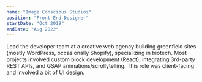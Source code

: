 ```yaml
---
name: "Image Conscious Studios"
position: "Front-End Designer"
startDate: "Oct 2019"
endDate: "Aug 2022"
---
```


Lead the developer team at a creative web agency building greenfield sites (mostly WordPress, occasionally Shopify), specializing in biotech. Most projects involved custom block development (React), integrating 3rd-party REST APIs, and GSAP animations/scrollytelling. This role was client-facing and involved a bit of UI design.

